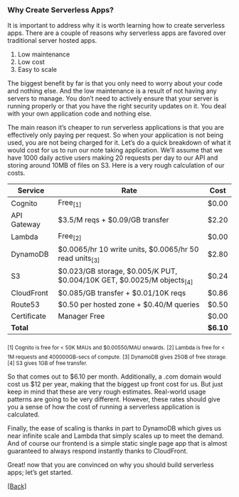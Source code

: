 ### **Why Create Serverless Apps?**
It is important to address why it is worth learning how to create serverless apps. There are a couple of reasons why serverless apps are favored over traditional server hosted apps.

1. Low maintenance
2. Low cost
3. Easy to scale

The biggest benefit by far is that you only need to worry about your code and nothing else. And the low maintenance is a result of not having any servers to manage. You don’t need to actively ensure that your server is running properly or that you have the right security updates on it. You deal with your own application code and nothing else.

The main reason it’s cheaper to run serverless applications is that you are effectively only paying per request. So when your application is not being used, you are not being charged for it. Let’s do a quick breakdown of what it would cost for us to run our note taking application. We’ll assume that we have 1000 daily active users making 20 requests per day to our API and storing around 10MB of files on S3. Here is a very rough calculation of our costs.

| Service     | Rate                                                                             | Cost      |
|-------------|----------------------------------------------------------------------------------|-----------|
| Cognito     | Free<sub>[1]<sub>                                                                | $0.00     |
| API Gateway | $3.5/M reqs + $0.09/GB transfer                                                  | $2.20     |
| Lambda      | Free<sub>[2]</sub>                                                               | $0.00     |
| DynamoDB    | $0.0065/hr 10 write units, $0.0065/hr 50 read units<sub>[3]</sub>                | $2.80     |
| S3          | $0.023/GB storage, $0.005/K PUT, $0.004/10K GET, $0.0025/M objects<sub>[4]</sub> | $0.24     |
| CloudFront  | $0.085/GB transfer + $0.01/10K reqs                                              | $0.86     |
| Route53     | $0.50 per hosted zone + $0.40/M queries                                          | $0.50     |
| Certificate | Manager Free                                                                     | $0.00     |
| **Total**   |                                                                                  | **$6.10** |

<sub>[1] Cognito is free for < 50K MAUs and $0.00550/MAU onwards.</sub>
<sub>[2] Lambda is free for < 1M requests and 400000GB-secs of compute.</sub>
<sub>[3] DynamoDB gives 25GB of free storage.</sub>
<sub>[4] S3 gives 1GB of free transfer.</sub>

So that comes out to $6.10 per month. Additionally, a .com domain would cost us $12 per year, making that the biggest up front cost for us. But just keep in mind that these are very rough estimates. Real-world usage patterns are going to be very different. However, these rates should give you a sense of how the cost of running a serverless application is calculated.

Finally, the ease of scaling is thanks in part to DynamoDB which gives us near infinite scale and Lambda that simply scales up to meet the demand. And of course our frontend is a simple static single page app that is almost guaranteed to always respond instantly thanks to CloudFront.

Great! now that you are convinced on why you should build serverless apps; let’s get started.


[[Back]](https://github.com/jspHansen/serverless-react-aws)
